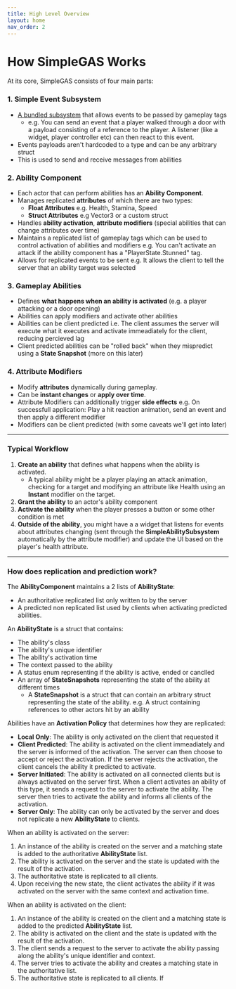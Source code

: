 ```yaml
---
title: High Level Overview
layout: home
nav_order: 2
---
```


# How SimpleGAS Works

At its core, SimpleGAS consists of four main parts:

### 1. Simple Event Subsystem
- [A bundled subsystem](https://github.com/strayTrain/SimpleEventSubsystemPlugin) that allows events to be passed by gameplay tags
    - e.g. You can send an event that a player walked through a door with a payload consisting of a reference to the player. A listener (like a widget, player controller etc) can then react to this event.
- Events payloads aren't hardcoded to a type and can be any arbitrary struct
- This is used to send and receive messages from abilities

### 2. Ability Component
- Each actor that can perform abilities has an **Ability Component**.
- Manages replicated **attributes** of which there are two types:
    - **Float Attributes** e.g. Health, Stamina, Speed 
    - **Struct Attributes** e.g Vector3 or a custom struct
- Handles **ability activation**,  **attribute modifiers** (special abilities that can change attributes over time)
- Maintains a replicated list of gameplay tags which can be used to control activation of abilities and modifiers e.g. You can't activate an attack if the ability component has a "PlayerState.Stunned" tag.
- Allows for replicated events to be sent e.g. It allows the client to tell the server that an ability target was selected

### 3. Gameplay Abilities
- Defines **what happens when an ability is activated** (e.g. a player attacking or a door opening)
- Abilities can apply modifiers and activate other abilities
- Abilities can be client predicted i.e. The client assumes the server will execute what it executes and activate immeadiately for the client, reducing percieved lag
- Client predicted abilities can be "rolled back" when they mispredict using a **State Snapshot** (more on this later)

### 4. Attribute Modifiers
- Modify **attributes** dynamically during gameplay.
- Can be **instant changes** or **apply over time**.
- Attribute Modifiers can additionally trigger **side effects** e.g. On successfull application: Play a hit reaction animation, send an event and then apply a different modifier
- Modifiers can be client predicted (with some caveats we'll get into later) 

---

### Typical Workflow
1. **Create an ability** that defines what happens when the ability is activated. 
    * A typical ability might be a player playing an attack animation, checking for a target and  modifying an attribute like Health using an **Instant** modifier on the target.
2. **Grant the ability** to an actor's ability component
3. **Activate the ability** when the player presses a button or some other condition is met
4. **Outside of the ability**, you might have a a widget that listens for events about attributes changing (sent through the **SimpleAbilitySubsystem** automatically by the attribute modifier) and update the UI based on the player's health attribute.

---

### How does replication and prediction work?

The **AbilityComponent** maintains a 2 lists of **AbilityState**: 
* An authoritative replicated list only written to by the server
* A predicted non replicated list used by clients when activating predicted abilities.  

An **AbilityState** is a struct that contains:
* The ability's class
* The ability's unique identifier
* The ability's activation time
* The context passed to the ability
* A status enum representing if the ability is active, ended or canclled
* An array of **StateSnapshots** representing the state of the ability at different times
    * A **StateSnapshot** is a struct that can contain an arbitrary struct representing the state of the ability. e.g. A struct containing references to other actors hit by an ability

Abilities have an **Activation Policy** that determines how they are replicated:
* **Local Only**: The ability is only activated on the client that requested it
* **Client Predicted**: The ability is activated on the client immeadiately and the server is informed of the activation. The server can then choose to accept or reject the activation. If the server rejects the activation, the client cancels the ability it predicted to activate.
* **Server Initiated**: The ability is activated on all connected clients but is always activated on the server first. When a client activates an ability of this type, it sends a request to the server to activate the ability. The server then tries to activate the ability and informs all clients of the activation.
* **Server Only**: The ability can only be activated by the server and does not replicate a new **AbilityState** to clients.

When an ability is activated on the server: 
1. An instance of the ability is created on the server and a matching state is added to the authoritative **AbilityState** list.
2. The ability is activated on the server and the state is updated with the result of the activation.
3. The authoritative state is replicated to all clients.
4. Upon receiving the new state, the client activates the ability if it was activated on the server with the same context and activation time.

When an ability is activated on the client:
1. An instance of the ability is created on the client and a matching state is added to the predicted **AbilityState** list.
2. The ability is activated on the client and the state is updated with the result of the activation.
3. The client sends a request to the server to activate the ability passing along the ability's unique identifier and context.
4. The server tries to activate the ability and creates a matching state in the authoritative list.
5. The authoritative state is replicated to all clients. If 


